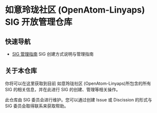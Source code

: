 # 如意玲珑社区 (OpenAtom-Linyaps) SIG 开放管理仓库

## 快速导航

- [SIG 管理指南](sig/README.md) SIG 创建方式说明与管理指南

## 关于本仓库

你将可以在这里获取到目前 如意玲珑社区 (OpenAtom-Linyaps)所包含的所有 SIG 的相关信息，并在此进行 SIG 的创建、管理等相关操作。

此仓库由 SIG 委员会进行维护。您可以通过创建 Issue 或 Discission 的形式与 SIG 委员会取得联系来获取帮助。
